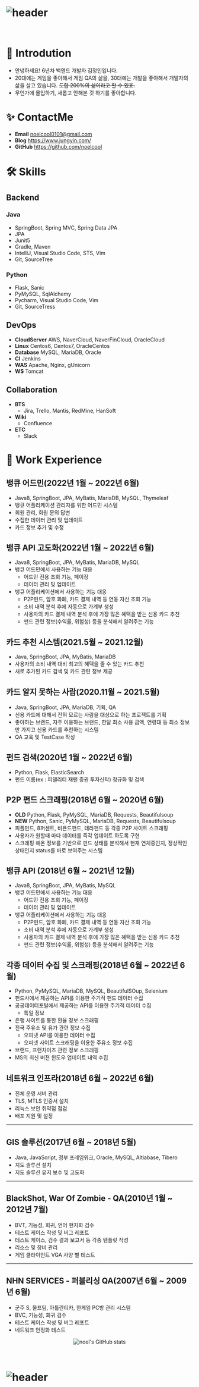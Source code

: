 
# ![header](https://capsule-render.vercel.app/api?type=Waving&color=auto&height=200&section=header&text=KIMJUNGYIN&fontSize=40)

<br>

# 🌿 Introdution
- 안녕하세요! 6년차 백엔드 개발자 김정인입니다.
- 20대에는 게임을 좋아해서 게임 QA의 삶을, 30대에는 개발을 좋아해서 개발자의 삶을 살고 있습니다.  ~~도합 200%의 삶이라고 할 수 있죠.~~
- 무언가에 몰입하기, 새롭고 안해본 것 하기를 좋아합니다.
# ✨ ContactMe
- **Email** noelcool0101@gmail.com
- **Blog** https://www.jungyin.com/
- **GitHub** https://github.com/noelcool

# 🛠 Skills
## Backend
### Java
- SpringBoot, Spring MVC, Spring Data JPA
- JPA
- Junit5
- Gradle, Maven
- IntelliJ, Visual Studio Code, STS, Vim
- Git, SourceTree

### Python
- Flask, Sanic
- PyMySQL, SqlAlchemy
- Pycharm, Visual Studio Code, Vim
- Git, SourceTress

## DevOps
- **CloudServer** AWS, NaverCloud, NaverFinCloud, OracleCloud
- **Linux** Centos6, Centos7, OracleCentos
- **Database** MySQL, MariaDB, Oracle
- **CI** Jenkins
- **WAS** Apache, Nginx, gUnicorn
- **WS** Tomcat

## Collaboration
- **BTS**
  - Jira, Trello, Mantis, RedMine, HanSoft
- **Wiki**
  - Confluence
- **ETC**
  - Slack

# 👏 Work Experience
## 뱅큐 어드민(2022년 1월 ~ 2022년 6월)
  - Java8, SpringBoot, JPA, MyBatis, MariaDB, MySQL, Thymeleaf
  - 뱅큐 어플리케이션 관리자를 위한 어드민 시스템
  - 회원 관리, 회원 문의 답변
  - 수집한 데이터 관리 및 업데이트
  - 카드 정보 추가 및 수정
## 뱅큐 API 고도화(2022년 1월 ~ 2022년 6월)
  - Java8, SpringBoot, JPA, MyBatis, MariaDB, MySQL
  - 뱅큐 어드민에서 사용하는 기능 대응
    - 어드민 전용 조회 기능, 페이징
    - 데이터 관리 및 업데이트
  - 뱅큐 어플리케이션에서 사용하는 기능 대응
    - P2P펀드, 암호 화폐, 카드 결제 내역 등 연동 자산 조회 기능
    - 소비 내역 분석 후에 자동으로 가계부 생성
    - 사용자의 카드 결제 내역 분석 후에 가장 많은 혜택을 받는 신용 카드 추천
    - 펀드 관련 정보(수익률, 위험성) 등을 분석해서 알려주는 기능

## 카드 추천 시스템(2021.5월 ~ 2021.12월)
- Java, SpringBoot, JPA, MyBatis, MariaDB
- 사용자의 소비 내역 대비 최고의 혜택을 줄 수 있는 카드 추천
- 새로 추가된 카드 검색 및 카드 관련 정보 제공

## 카드 알지 못하는 사람(2020.11월 ~ 2021.5월)
- Java, SpringBoot, JPA, MariaDB, 기획, QA
- 신용 카드에 대해서 전혀 모르는 사람을 대상으로 하는 프로젝트를 기획
- 좋아하는 브랜드, 자주 이용하는 브랜드, 한달 최소 사용 금액, 연령대 등 최소 정보만 가지고 신용 카드를 추천하는 시스템
- QA 교육 및 TestCase 작성

## 펀드 검색(2020년 1월 ~ 2022년 6월)
- Python, Flask, ElasticSearch
- 펀드 이름(ex : 피델리티 재팬 증권 투자신탁) 정규화 및 검색
## P2P 펀드 스크래핑(2018년 6월 ~ 2020년 6월)
- **OLD** Python, Flask, PyMySQL, MariaDB, Requests, Beautifulsoup
- **NEW** Python, Sanic, PyMySQL, MariaDB, Requests, Beautifulsoup
-  피플펀드, 8퍼센트, 비욘드펀드, 테라펀드 등 각종 P2P 사이트 스크래핑
-  사용자가 원할때 마다 데이터를 즉각 업데이트 하도록 구현
-  스크래핑 해온 정보를 기반으로 펀드 상태를 분석해서 현재 연체중인지, 정상적인 상태인지 status를 바로 보여주는 시스템

## 뱅큐 API (2018년 6월 ~ 2021년 12월)
  - Java8, SpringBoot, JPA, MyBatis, MySQL
  - 뱅큐 어드민에서 사용하는 기능 대응
    - 어드민 전용 조회 기능, 페이징
    - 데이터 관리 및 업데이트
  - 뱅큐 어플리케이션에서 사용하는 기능 대응
    - P2P펀드, 암호 화폐, 카드 결제 내역 등 연동 자산 조회 기능
    - 소비 내역 분석 후에 자동으로 가계부 생성
    - 사용자의 카드 결제 내역 분석 후에 가장 많은 혜택을 받는 신용 카드 추천
    - 펀드 관련 정보(수익률, 위험성) 등을 분석해서 알려주는 기능

## 각종 데이터 수집 및 스크래핑(2018년 6월 ~ 2022년 6월)
- Python, PyMySQL, MariaDB, MySQL, BeautifulSOup, Selenium
- 펀드사에서 제공하는 API를 이용한 주기적 펀드 데이터 수집
- 공공데이터포털에서 제공하는 API를 이용한 주기적 데이터 수집
  - 특일 정보
- 은행 사이트를 통한 환율 정보 스크래핑
- 전국 주유소 및 유가 관련 정보 수집
  - 오피넷 API를 이용한 데이터 수집
  - 오피넷 사이트 스크래핑을 이용한 주유소 정보 수집
- 브랜드, 프랜차이즈 관련 정보 스크래핑
- MS의 최신 버젼 윈도우 업데이트 내역 수집

## 네트워크 인프라(2018년 6월 ~ 2022년 6월)
- 전체 운영 서버 관리
- TLS, MTLS 인증서 설치
- 리눅스 보안 취약점 점검
- 배포 지원 및 설정

-----

## GIS 솔루션(2017년 6월 ~ 2018년 5월)
- Java, JavaScript, 정부 프레임워크, Oracle, MySQL, Altiabase, Tibero
- 지도 솔루션 설치
- 지도 솔루션 유지 보수 및 고도화

-----
## BlackShot, War Of Zombie - QA(2010년 1월 ~ 2012년 7월)
- BVT, 기능성, 회귀, 언어 현지화 검수
- 테스트 케이스 작성 및 버그 레포트
- 테스트 케이스, 검수 결과 보고서 등 각종 템플릿 작성
- 리소스 및 장비 관리
- 게임 클라이언트 VGA 사양 별 테스트

-----
## NHN SERVICES - 퍼블리싱 QA(2007년 6월 ~ 2009년 6월)
- 군주 S, 울프팀, 아틀란티카, 한게임 PC방 관리 시스템
- BVC, 기능성, 회귀 검수
- 테스트 케이스 작성 및 버그 레포트
- 네트워크 안정화 테스트


<p align="center">
  <img src="https://github-readme-stats.vercel.app/api?username=noelcool&show_icons=true&theme=graywhite" alt="noel's GitHub stats">
</p>
<br>

# ![header](https://capsule-render.vercel.app/api?type=Waving&color=auto&height=200&section=footer&text=Bye&fontSize=40)


